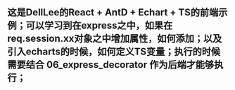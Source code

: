 ## 这是DellLee的React + AntD + Echart + TS的前端示例；可以学习到在express之中，如果在req.session.xx对象之中增加属性，如何添加；以及引入echarts的时候，如何定义TS变量；执行的时候需要结合 06_express_decorator 作为后端才能够执行；

